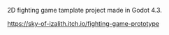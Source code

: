 2D fighting game tamplate project made in Godot 4.3.

https://sky-of-izalith.itch.io/fighting-game-prototype
